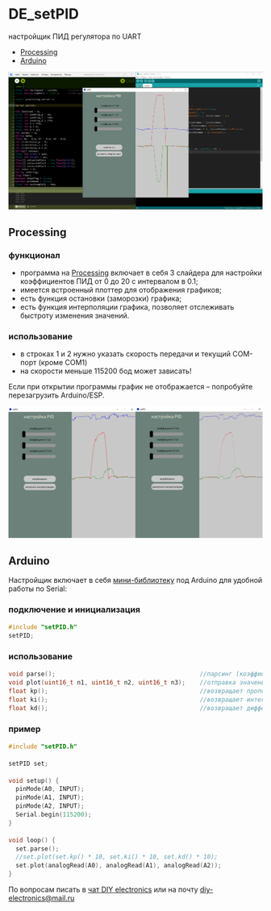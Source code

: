 # DE_setPID
настройщик ПИД регулятора по UART

- [Processing](#Processing)
- [Arduino](#Arduino)

![setPID](https://github.com/DIY-Elecron1cs/DE_setPID/blob/main/images/image-setPID1.png?raw=true)

## Processing
### функционал
- программа на [Processing](https://github.com/DIY-Elecron1cs/DE_setPID/blob/main/processing/setPID.pde) включает в себя 3 слайдера для настройки коэффициентов ПИД от 0 до 20 с интервалом в 0.1;
- имеется встроенный плоттер для отображения графиков;
- есть функция остановки (заморозки) графика;
- есть функция интерполяции графика, позволяет отслеживать быстроту изменения значений.
### использование
- в строках 1 и 2 нужно указать скорость передачи и текущий COM-порт (кроме COM1)
- на скорости меньше 115200 бод может зависать!

Если при открытии программы график не отображается – попробуйте перезагрузить Arduino/ESP.

![interpolation](https://github.com/DIY-Elecron1cs/DE_setPID/blob/main/images/interpolation.png?raw=true)

## Arduino
Настройщик включает в себя [мини-библиотеку](https://github.com/DIY-Elecron1cs/DE_setPID/blob/main/arduino/test/setPID.h) под Arduino для удобной работы по Serial:
### подключение и инициализация
```cpp
#include "setPID.h"
setPID;
```
### использование
```cpp
void parse();                                        //парсинг (коэффициентов ПИД)
void plot(uint16_t n1, uint16_t n2, uint16_t n3);    //отправка значений на плоттер
float kp();                                          //возвращает пропорциональный коэффициент
float ki();                                          //возвращает интегральный коэффициент
float kd();                                          //возвращает дифференциальный коэффициент
```
### пример
```cpp
#include "setPID.h"

setPID set;

void setup() {
  pinMode(A0, INPUT);
  pinMode(A1, INPUT);
  pinMode(A2, INPUT);
  Serial.begin(115200);
}

void loop() {
  set.parse();
  //set.plot(set.kp() * 10, set.ki() * 10, set.kd() * 10);
  set.plot(analogRead(A0), analogRead(A1), analogRead(A2));
}
```

По вопросам писать в [чат DIY electronics](https://t.me/diy_electronics_chat) или на почту diy-electronics@mail.ru
